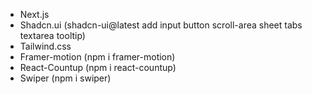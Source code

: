- Next.js
- Shadcn.ui (shadcn-ui@latest add input button scroll-area sheet tabs textarea tooltip)
- Tailwind.css
- Framer-motion (npm i framer-motion)
- React-Countup (npm i react-countup) 
- Swiper (npm i swiper)